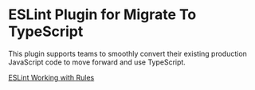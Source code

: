 # ESLint Plugin for Migrate To TypeScript

This plugin supports teams to smoothly convert their existing production JavaScript code to move forward and use TypeScript.


[ESLint Working with Rules](https://github.com/unicop/eslint-plugin-migrate-to-typescript)